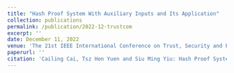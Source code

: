 ```yaml
---
title: "Hash Proof System With Auxiliary Inputs and Its Application"
collection: publications
permalink: /publication/2022-12-trustcom
excerpt: ''
date: December 11, 2022
venue: 'The 21st IEEE International Conference on Trust, Security and Privacy in Computing and Communications, (Trustcom 2022) Wuhan, China, December 9-11, 2022'
paperurl: ''
citation: 'Cailing Cai, Tsz Hon Yuen and Siu Ming Yiu: Hash Proof System With Auxiliary Inputs and Its Application. In IEEE Trustcom 2022, p.52-59.'
---
```

